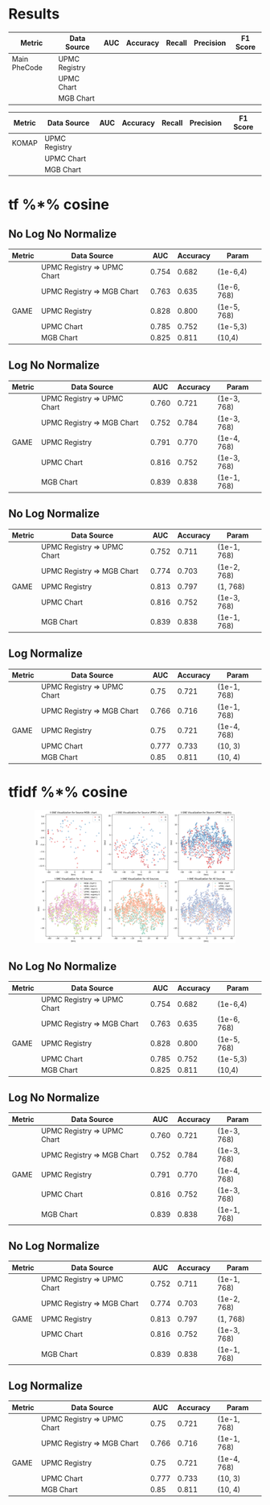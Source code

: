 # Results

| Metric          | Data Source    | AUC | Accuracy | Recall | Precision | F1 Score |
|-----------------|----------------|-----|----------|--------|-----------|----------|
| Main PheCode    | UPMC Registry  |     |          |        |           |          |
|                 | UPMC Chart     |     |          |        |           |          |
|                 | MGB Chart      |     |          |        |           |          |

| Metric          | Data Source    | AUC | Accuracy | Recall | Precision | F1 Score |
|-----------------|----------------|-----|----------|--------|-----------|----------|
| KOMAP           | UPMC Registry  |     |          |        |           |          |
|                 | UPMC Chart     |     |          |        |           |          |
|                 | MGB Chart      |     |          |        |           |          |

# tf %*% cosine
## No Log No Normalize 
| Metric          | Data Source    | AUC | Accuracy | Param|
|-----------------|----------------|----------|--------|--------|
|                 | UPMC Registry => UPMC Chart     | 0.754|  0.682  |  (1e-6,4) |
|                 | UPMC Registry => MGB Chart      | 0.763 | 0.635  |  (1e-6, 768) |
| GAME            | UPMC Registry  |0.828   |  0.800  | (1e-5, 768)   |
|                 | UPMC Chart     |0.785  | 0.752   | (1e-5,3)  |
|                 | MGB Chart      |0.825  | 0.811     | (10,4) |

## Log No Normalize 

| Metric          | Data Source    | AUC | Accuracy |Param| 
|-----------------|----------------|----------|--------|-------|
|                 | UPMC Registry => UPMC Chart     |0.760  | 0.721   | (1e-3, 768)| 
|                 | UPMC Registry => MGB Chart      |0.752  | 0.784     | (1e-3, 768) |
| GAME            | UPMC Registry  |0.791   |  0.770  | (1e-4, 768) |
|                 | UPMC Chart     |0.816  | 0.752   | (1e-3, 768) |
|                 | MGB Chart      |0.839  | 0.838     | (1e-1, 768) |

## No Log Normalize 

| Metric          | Data Source    | AUC | Accuracy |Param| 
|-----------------|----------------|----------|--------|-------|
|                 | UPMC Registry => UPMC Chart     |0.752  | 0.711   | (1e-1, 768)| 
|                 | UPMC Registry => MGB Chart      |0.774  | 0.703    | (1e-2, 768) |
| GAME            | UPMC Registry  |0.813   |  0.797  | (1, 768) |
|                 | UPMC Chart     |0.816  | 0.752   | (1e-3, 768) |
|                 | MGB Chart      |0.839  | 0.838     | (1e-1, 768) |

## Log Normalize 

| Metric          | Data Source    | AUC | Accuracy |Param| 
|-----------------|----------------|----------|--------|-------|
|                 | UPMC Registry => UPMC Chart     |0.75   |  0.721  | (1e-1, 768) |
|                 | UPMC Registry => MGB Chart      |0.766  | 0.716     | (1e-1, 768) |
| GAME            | UPMC Registry  |0.75   |  0.721  | (1e-4, 768) |
|                 | UPMC Chart     |0.777  | 0.733   | (10, 3) |
|                 | MGB Chart      |0.85  | 0.811     | (10, 4) |



# tfidf %*% cosine
<p align="center">
  <img src="https://github.com/TongHan96/Records/blob/main/pic_0318/P1.png" alt="no log no normalization" title="no log no normalization" width="400"/>
</p>

## No Log No Normalize 

| Metric          | Data Source    | AUC | Accuracy | Param|
|-----------------|----------------|----------|--------|--------|
|                 | UPMC Registry => UPMC Chart     | 0.754|  0.682  |  (1e-6,4) |
|                 | UPMC Registry => MGB Chart      | 0.763 | 0.635  |  (1e-6, 768) |
| GAME            | UPMC Registry  |0.828   |  0.800  | (1e-5, 768)   |
|                 | UPMC Chart     |0.785  | 0.752   | (1e-5,3)  |
|                 | MGB Chart      |0.825  | 0.811     | (10,4) |

## Log No Normalize 

| Metric          | Data Source    | AUC | Accuracy |Param| 
|-----------------|----------------|----------|--------|-------|
|                 | UPMC Registry => UPMC Chart     |0.760  | 0.721   | (1e-3, 768)| 
|                 | UPMC Registry => MGB Chart      |0.752  | 0.784     | (1e-3, 768) |
| GAME            | UPMC Registry  |0.791   |  0.770  | (1e-4, 768) |
|                 | UPMC Chart     |0.816  | 0.752   | (1e-3, 768) |
|                 | MGB Chart      |0.839  | 0.838     | (1e-1, 768) |

## No Log Normalize 

| Metric          | Data Source    | AUC | Accuracy |Param| 
|-----------------|----------------|----------|--------|-------|
|                 | UPMC Registry => UPMC Chart     |0.752  | 0.711   | (1e-1, 768)| 
|                 | UPMC Registry => MGB Chart      |0.774  | 0.703    | (1e-2, 768) |
| GAME            | UPMC Registry  |0.813   |  0.797  | (1, 768) |
|                 | UPMC Chart     |0.816  | 0.752   | (1e-3, 768) |
|                 | MGB Chart      |0.839  | 0.838     | (1e-1, 768) |

## Log Normalize 

| Metric          | Data Source    | AUC | Accuracy |Param| 
|-----------------|----------------|----------|--------|-------|
|                 | UPMC Registry => UPMC Chart     |0.75   |  0.721  | (1e-1, 768) |
|                 | UPMC Registry => MGB Chart      |0.766  | 0.716     | (1e-1, 768) |
| GAME            | UPMC Registry  |0.75   |  0.721  | (1e-4, 768) |
|                 | UPMC Chart     |0.777  | 0.733   | (10, 3) |
|                 | MGB Chart      |0.85  | 0.811     | (10, 4) |
